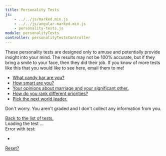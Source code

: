 ```yaml
---
title: Personality Tests
js:
    - ../../js/marked.min.js
    - ../../js/angular-marked.min.js
    - personality-tests.js
module: personalityTests
controller: personalityTestsController
---
```


<div ng-if="!test">
    <p>
        These personality tests are designed only to amuse and potentially provide insight into your mind.  The results may not be 100% accurate, but if they bring a smile to your face, then they did their job.  If you know of more tests like this that you would like to see here, email them to me!
    </p>
    <ul>
        <li><a ng-click="showTest('candybar')" href="#">What candy bar are you?</a></li>
        <li><a ng-click="showTest('iq-test')" href="#">How smart are you?</a></li>
        <li><a ng-click="showTest('love')" href="#">Your opinions about marriage and your significant other.</a></li>
        <li><a ng-click="showTest('priorities')" href="#">How do you rank different priorities?</a></li>
        <li><a ng-click="showTest('world-leader')" href="#">Pick the next world leader.</a></li>
    </ul>
    <p>
        Don't worry. You aren't graded and I don't collect any information from you.
    </p>
</div>

<div ng-if="test">
    <a href="#" ng-click="showTest()">Back to the list of tests.</a>
</div>

<div ng-if="test && test.isLoading">
    Loading the test ...
</div>

<div ng-if="test && test.isError">
    Error with test:  <span ng-bind="test.error"></span>
</div>

<div ng-if="test" marked="'# ' + test.title">
</div>

<div ng-repeat="question in test.questions">
    <div marked="question.text"></div>
    <div ng-if="!question.answer">
        <ul ng-repeat="(key, answer) in question.answers">
            <li>
                <a href="#" ng-click="question.answer = key" marked="key" href="#"></a>
            </li>
        </ul>
    </div>
    <div ng-if="question.answer">
        <div ng-if="question.answerText">
            <em marked="question.answerText"></em>
        </div>
        <div>
            <strong marked="question.answer + ': ' + question.answers[question.answer]"></strong>
        </div>
        <div>
            <a href="#" ng-click="question.answer = null">Reset?</a>
        </div>
    </div>
</div>
